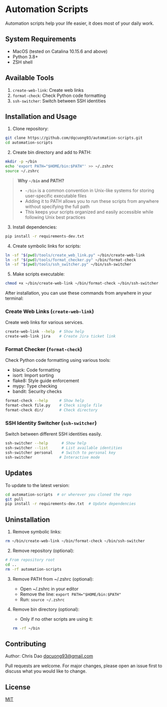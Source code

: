 # Automation Scripts

Automation scripts help your life easier, it does most of your daily work.

## System Requirements

- MacOS (tested on Catalina 10.15.6 and above)
- Python 3.8+
- ZSH shell

## Available Tools

1. `create-web-link`: Create web links
2. `format-check`: Check Python code formatting
3. `ssh-switcher`: Switch between SSH identities

## Installation and Usage

1. Clone repository:

```bash
git clone https://github.com/dqcuong93/automation-scripts.git
cd automation-scripts
```

2. Create bin directory and add to PATH:

```bash
mkdir -p ~/bin
echo 'export PATH="$HOME/bin:$PATH"' >> ~/.zshrc
source ~/.zshrc
```

> **Why `~/bin` and PATH?**
>
> - `~/bin` is a common convention in Unix-like systems for storing user-specific executable files
> - Adding it to PATH allows you to run these scripts from anywhere without specifying the full path
> - This keeps your scripts organized and easily accessible while following Unix best practices

3. Install dependencies:

```bash
pip install -r requirements-dev.txt
```

4. Create symbolic links for scripts:

```bash
ln -sf "$(pwd)/tools/create_web_link.py" ~/bin/create-web-link
ln -sf "$(pwd)/tools/format_checker.py" ~/bin/format-check
ln -sf "$(pwd)/tools/ssh_switcher.py" ~/bin/ssh-switcher
```

5. Make scripts executable:

```bash
chmod +x ~/bin/create-web-link ~/bin/format-check ~/bin/ssh-switcher
```

After installation, you can use these commands from anywhere in your terminal:

### Create Web Links (`create-web-link`)

Create web links for various services.

```bash
create-web-link --help  # Show help
create-web-link jira    # Create Jira ticket link
```

### Format Checker (`format-check`)

Check Python code formatting using various tools:

- black: Code formatting
- isort: Import sorting
- flake8: Style guide enforcement
- mypy: Type checking
- bandit: Security checks

```bash
format-check --help     # Show help
format-check file.py    # Check single file
format-check dir/       # Check directory
```

### SSH Identity Switcher (`ssh-switcher`)

Switch between different SSH identities easily.

```bash
ssh-switcher --help      # Show help
ssh-switcher --list      # List available identities
ssh-switcher personal    # Switch to personal key
ssh-switcher            # Interactive mode
```

## Updates

To update to the latest version:

```bash
cd automation-scripts  # or wherever you cloned the repo
git pull
pip install -r requirements-dev.txt  # Update dependencies
```

## Uninstallation

1. Remove symbolic links:

```bash
rm ~/bin/create-web-link ~/bin/format-check ~/bin/ssh-switcher
```

2. Remove repository (optional):

```bash
# From repository root
cd ..
rm -rf automation-scripts
```

3. Remove PATH from ~/.zshrc (optional):
   - Open ~/.zshrc in your editor
   - Remove the line: `export PATH="$HOME/bin:$PATH"`
   - Run: `source ~/.zshrc`

4. Remove bin directory (optional):
   - Only if no other scripts are using it:
   
   ```bash
   rm -rf ~/bin
   ```

## Contributing

Author: Chris Dao <dqcuong93@gmail.com>

Pull requests are welcome. For major changes, please open an issue first to discuss what you would like to change.

## License

[MIT](LICENSE)
